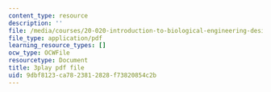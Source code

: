 ```yaml
---
content_type: resource
description: ''
file: /media/courses/20-020-introduction-to-biological-engineering-design-spring-2009/9dbf8123ca7823812828f73820854c2b_bJFqcqQcybg.pdf
file_type: application/pdf
learning_resource_types: []
ocw_type: OCWFile
resourcetype: Document
title: 3play pdf file
uid: 9dbf8123-ca78-2381-2828-f73820854c2b
---
```

